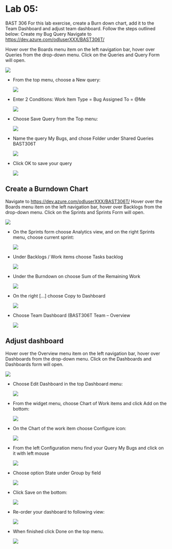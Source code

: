 # Lab 05:



BAST 306 
For this lab exercise, create a Burn down chart, add it to the Team Dashboard and adjust team dashboard. Follow the steps outlined below:
Create my Bug Query
Navigate to https://dev.azure.com/odluserXXX/BAST306T/


Hover over the Boards menu item on the left navigation bar, hover over Queries from the drop-down menu. Click on the Queries and Query Form will open.

  ![](https://raw.githubusercontent.com/sumitmalik51/BAST306T-Labs/master/lab05/images/snap1.png)


* From the top menu, choose a New query:

  ![](https://raw.githubusercontent.com/sumitmalik51/BAST306T-Labs/master/lab05/images/snap2.png)


* Enter 2 Conditions:
  Work Item Type = Bug
  Assigned To = @Me
 
  ![](https://raw.githubusercontent.com/sumitmalik51/BAST306T-Labs/master/lab05/images/snap3.png)


* Choose Save Query from the Top menu:
  
  ![](https://raw.githubusercontent.com/sumitmalik51/BAST306T-Labs/master/lab05/images/snap4.png)


* Name the query My Bugs, and chose Folder under Shared Queries BAST306T
  
  ![](https://raw.githubusercontent.com/sumitmalik51/BAST306T-Labs/master/lab05/images/snap5.png)

* Click OK to save your query

  ![](https://raw.githubusercontent.com/sumitmalik51/BAST306T-Labs/master/lab05/images/snap6.png)



## Create a Burndown Chart

Navigate to https://dev.azure.com/odluserXXX/BAST306T/
Hover over the Boards menu item on the left navigation bar, hover over Backlogs from the drop-down menu. Click on the Sprints and Sprints Form will open.

  ![](https://raw.githubusercontent.com/sumitmalik51/BAST306T-Labs/master/lab05/images/snap7.png)

* On the Sprints form choose Analytics view, and on the right Sprints menu, choose current sprint:

  ![](https://raw.githubusercontent.com/sumitmalik51/BAST306T-Labs/master/lab05/images/snap8.png)

* Under Backlogs / Work items choose Tasks backlog
  
  ![](https://raw.githubusercontent.com/sumitmalik51/BAST306T-Labs/master/lab05/images/snap9.png)

  
* Under the Burndown on choose Sum of the Remaining Work
  
  ![](https://raw.githubusercontent.com/sumitmalik51/BAST306T-Labs/master/lab05/images/snap10.png)


* On the right […] choose Copy to Dashboard
  
  ![](https://raw.githubusercontent.com/sumitmalik51/BAST306T-Labs/master/lab05/images/snap11.png)


* Choose Team Dashboard (BAST306T Team – Overview
  
  ![](https://raw.githubusercontent.com/sumitmalik51/BAST306T-Labs/master/lab05/images/snap12.png)

## Adjust dashboard

Hover over the Overview menu item on the left navigation bar, hover over Dashboards from the drop-down menu. Click on the Dashboards and Dashboards form will open.
  
  ![](https://raw.githubusercontent.com/sumitmalik51/BAST306T-Labs/master/lab05/images/snap13.png)


* Choose Edit Dashboard in the top Dashboard menu:

  ![](https://raw.githubusercontent.com/sumitmalik51/BAST306T-Labs/master/lab05/images/snap14.png)

* From the widget menu, choose Chart of Work items and click Add on the bottom:

  ![](https://raw.githubusercontent.com/sumitmalik51/BAST306T-Labs/master/lab05/images/snap15.png)

* On the Chart of the work item choose Configure icon:

  ![](https://raw.githubusercontent.com/sumitmalik51/BAST306T-Labs/master/lab05/images/snap16.png)


* From the left Configuration menu find your Query My Bugs and click on it with left mouse

  ![](https://raw.githubusercontent.com/sumitmalik51/BAST306T-Labs/master/lab05/images/snap17.png)


* Choose option State under Group by field 

  ![](https://raw.githubusercontent.com/sumitmalik51/BAST306T-Labs/master/lab05/images/snap18.png)


* Click Save on the bottom:
  
   ![](https://raw.githubusercontent.com/sumitmalik51/BAST306T-Labs/master/lab05/images/snap19.png)


* Re-order your dashboard to following view:

  ![](https://raw.githubusercontent.com/sumitmalik51/BAST306T-Labs/master/lab05/images/snap20.png)

* When finished click Done on the top menu.

  ![](https://raw.githubusercontent.com/sumitmalik51/BAST306T-Labs/master/lab05/images/snap21.png)
